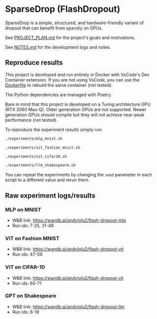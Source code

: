# SparseDrop (FlashDropout)

SparseDrop is a simple, structured, and hardware-friendly variant of dropout that can benefit from sparsity on GPUs. 

See [PROJECT_PLAN.md](docs/PROJECT_PLAN.md) for the project's goals and motivations.

See [NOTES.md](docs/NOTES.md) for the development logs and notes.

## Reproduce results

This project is developed and run entirely in Docker with VsCode's Dev Container extension. If you are not using VsCode, you can use the [Dockerfile](./.devcontainer/Dockerfile) to rebuild the same container (not tested). 

The Python dependencies are managed with Poetry.

Bare in mind that this project is developed on a Turing architecture GPU (RTX 2060 Max-Q). Older generation GPUs are not supported. Newer generation GPUs *should* compile but they will not achieve near-peak performance (not tested).

To reproduce the experiment results simply run:
```bash
./experiments/mlp_mnist.sh

./experiments/vit_fashion_mnist.sh

./experiments/vit_cifar10.sh

./experiments/llm_shakespeare.sh
```
You can repeat the experiments by changing the `seed` parameter in each script to a different value and rerun them.

## Raw experiment logs/results

### MLP on MNIST

- W&B link: https://wandb.ai/andylolu2/flash-dropout-mlp
- Run ids: 7-25, 31-49

### ViT on Fashion MNIST

- W&B link: https://wandb.ai/andylolu2/flash-dropout-vit
- Run ids: 47-59

### ViT on CIFAR-10

- W&B link: https://wandb.ai/andylolu2/flash-dropout-vit
- Run ids: 60-71

### GPT on Shakespeare

- W&B link: https://wandb.ai/andylolu2/flash-dropout-llm
- Run ids: 6-19
